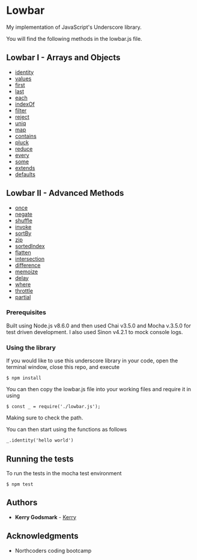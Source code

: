 # Lowbar
My implementation of JavaScript's Underscore library.

You will find the following methods in the lowbar.js file.

## Lowbar I - Arrays and Objects

* [identity](http://underscorejs.org/#identity)
* [values](http://underscorejs.org/#values)
* [first](http://underscorejs.org/#first)
* [last](http://underscorejs.org/#last)
* [each](http://underscorejs.org/#each)
* [indexOf](http://underscorejs.org/#indexOf)
* [filter](http://underscorejs.org/#filter)
* [reject](http://underscorejs.org/#reject)
* [uniq](http://underscorejs.org/#uniq)
* [map](http://underscorejs.org/#map)
* [contains](http://underscorejs.org/#contains)
* [pluck](http://underscorejs.org/#pluck)
* [reduce](http://underscorejs.org/#reduce)
* [every](http://underscorejs.org/#every)
* [some](http://underscorejs.org/#some)
* [extends](http://underscorejs.org/#extends)
* [defaults](http://underscorejs.org/#defaults)

## Lowbar II - Advanced Methods

* [once](http://underscorejs.org/#once)
* [negate](http://underscorejs.org/#negate)
* [shuffle](http://underscorejs.org/#shuffle)
* [invoke](http://underscorejs.org/#invoke)
* [sortBy](http://underscorejs.org/#sortBy)
* [zip](http://underscorejs.org/#zip)
* [sortedIndex](http://underscorejs.org/#sortedIndex)
* [flatten](http://underscorejs.org/#flatten)
* [intersection](http://underscorejs.org/#intersection)
* [difference](http://underscorejs.org/#difference)
* [memoize](http://underscorejs.org/#memoize)
* [delay](http://underscorejs.org/#delay)
* [where](http://underscorejs.org/#where)
* [throttle](http://underscorejs.org/#throttle)
* [partial](http://underscorejs.org/#partial)


### Prerequisites

Built using Node.js v8.6.0 and then used Chai v3.5.0 and Mocha v.3.5.0 for test driven development. I also used Sinon v4.2.1 to mock console logs.


### Using the library

If you would like to use this underscore library in your code, open the terminal window, close this repo, and execute
```
$ npm install
```

You can then copy the lowbar.js file into your working files and require it in using
```
$ const _ = require('./lowbar.js');
```

Making sure to check the path. 

You can then start using the functions as follows
```
_.identity('hello world')
```

## Running the tests

To run the tests in the mocha test environment
```
$ npm test
```

## Authors

* **Kerry Godsmark** - [Kerry](https://github.com/kgodsmark)


## Acknowledgments

* Northcoders coding bootcamp